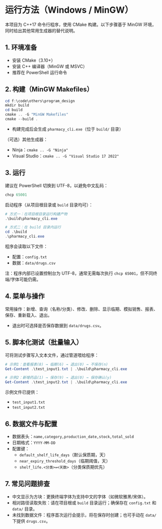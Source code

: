 # 运行方法（Windows / MinGW）

本项目为 C++17 命令行程序，使用 CMake 构建。以下步骤基于 MinGW 环境，同时给出其他常用生成器的替代说明。

## 1. 环境准备
- 安装 CMake（3.10+）
- 安装 C++ 编译器（MinGW 或 MSVC）
- 推荐在 PowerShell 运行命令

## 2. 构建（MinGW Makefiles）
```powershell
cd f:\code\others\program_design
mkdir build
cd build
cmake .. -G "MinGW Makefiles"
cmake --build .
```
- 构建完成后会生成 `pharmacy_cli.exe`（位于 `build/` 目录）

（可选）其他生成器：
- Ninja：`cmake .. -G "Ninja"`
- Visual Studio：`cmake .. -G "Visual Studio 17 2022"`

## 3. 运行
建议在 PowerShell 切换到 UTF-8，以避免中文乱码：
```powershell
chcp 65001
```
启动程序（从项目根目录或 `build` 目录均可）：
```powershell
# 方式一：在项目根目录运行构建产物
.\build\pharmacy_cli.exe

# 方式二：在 build 目录内运行
cd .\build
.\pharmacy_cli.exe
```
程序会读取以下文件：
- 配置：`config.txt`
- 数据：`data/drugs.csv`

注：程序内部已设置控制台为 UTF-8，通常无需每次执行 `chcp 65001`，但不同终端/字体可能仍需。

## 4. 菜单与操作
常用操作：新增、查询（名称/分类）、修改、删除、显示临期、模拟销售、报表、保存、重新载入、退出。
- 退出时可选择是否保存数据到 `data/drugs.csv`。

## 5. 脚本化测试（批量输入）
可将测试步骤写入文本文件，通过管道喂给程序：
```powershell
# 示例1：查看报表(8) → 临期(6) → 退出(0) → 不保存(n)
Get-Content .\test_input1.txt | .\build\pharmacy_cli.exe

# 示例2：新增药品(1) → 保存(9) → 退出(0) → 保存确认(y)
Get-Content .\test_input2.txt | .\build\pharmacy_cli.exe
```
示例文件已提供：
- `test_input1.txt`
- `test_input2.txt`

## 6. 数据文件与配置
- 数据表头：`name,category,production_date,stock,total_sold`
- 日期格式：`YYYY-MM-DD`
- 配置键：
  - `default_shelf_life_days`（默认保质期，天）
  - `near_expiry_threshold_days`（临期阈值，天）
  - `shelf_life.<分类>=<天数>`（分类保质期优先）

## 7. 常见问题排查
- 中文显示为方块：更换终端字体为支持中文的字体（如微软雅黑/宋体）。
- 相对路径读取失败：请在项目根或 `build` 目录运行；确保存在 `config.txt` 和 `data/` 目录。
- 未找到数据文件：程序首次运行会提示，将在保存时创建；也可手动在 `data/` 下提供 `drugs.csv`。